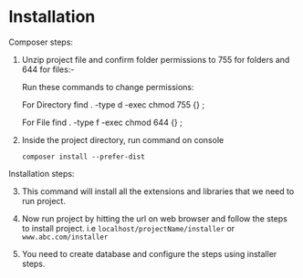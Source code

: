 # Installation

Composer steps: 

1. Unzip project file and confirm folder permissions to 755 for folders and 644 for files:-

	Run these commands to change permissions: 

	For Directory
		find . -type d -exec chmod 755 {} \;

	For File
		find . -type f -exec chmod 644 {} \;

2. Inside the project directory, run command on console 

	``composer install --prefer-dist``
	
	
 Installation steps: 
	

3. This command will install all the extensions and libraries that we need to run project.

4. Now run project by hitting the url on web browser and follow the steps to install project.
   i.e `localhost/projectName/installer` or `www.abc.com/installer`
   
5. You need to create database and configure the steps using installer steps.


